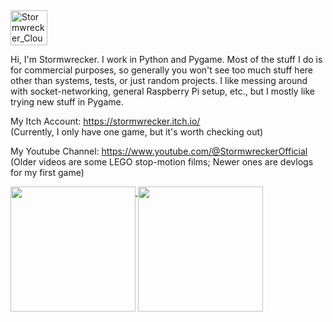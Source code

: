 <img width="59" height="56" alt="Stormwrecker_Cloud" src="https://github.com/user-attachments/assets/b0d1c3fe-b009-4715-bf60-4ea7fa13662c" />

Hi, I'm Stormwrecker. I work in Python and Pygame. Most of the stuff I do is for commercial purposes, so generally you won't see too much stuff here other than systems, tests, or just random projects.
I like messing around with socket-networking, general Raspberry Pi setup, etc., but I mostly like trying new stuff in Pygame.

My Itch Account: https://stormwrecker.itch.io/     
(Currently, I only have one game, but it's worth checking out)

My Youtube Channel: https://www.youtube.com/@StormwreckerOfficial      
(Older videos are some LEGO stop-motion films; Newer ones are devlogs for my first game)

<a href="https://github.com/anuraghazra/github-readme-stats">
  <img height=200 align="top" src="https://github-readme-stats.vercel.app/api?username=stormwrecker" />
</a>
<a href="https://github.com/anuraghazra/convoychat">
  <img height=200 align="top" src="https://github-readme-stats.vercel.app/api/top-langs?username=stormwrecker&layout=compact&langs_count=8&card_width=320" />
</a>
